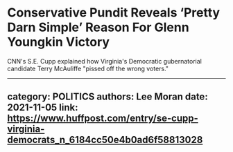 # Conservative Pundit Reveals ‘Pretty Darn Simple’ Reason For Glenn Youngkin Victory

CNN's S.E. Cupp explained how Virginia's Democratic gubernatorial candidate Terry McAuliffe "pissed off the wrong voters."

---
category: POLITICS
authors: Lee Moran
date: 2021-11-05
link: https://www.huffpost.com/entry/se-cupp-virginia-democrats_n_6184cc50e4b0ad6f58813028
---

